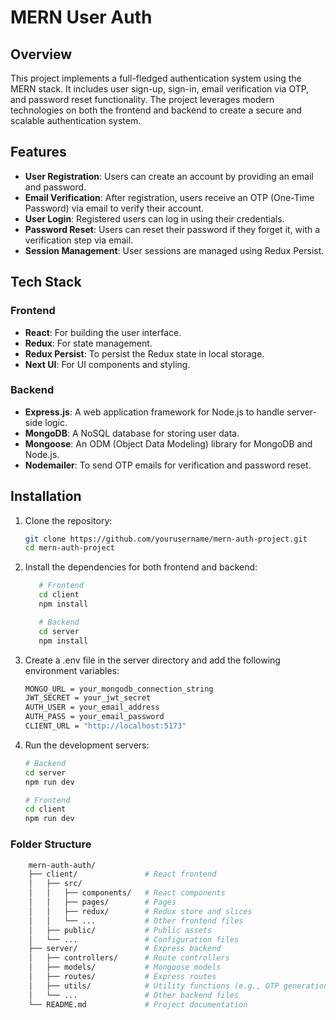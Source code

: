 # MERN User Auth

## Overview

This project implements a full-fledged authentication system using the MERN stack. It includes user sign-up, sign-in, email verification via OTP, and password reset functionality. The project leverages modern technologies on both the frontend and backend to create a secure and scalable authentication system.

## Features

- **User Registration**: Users can create an account by providing an email and password.
- **Email Verification**: After registration, users receive an OTP (One-Time Password) via email to verify their account.
- **User Login**: Registered users can log in using their credentials.
- **Password Reset**: Users can reset their password if they forget it, with a verification step via email.
- **Session Management**: User sessions are managed using Redux Persist.

## Tech Stack

### Frontend
- **React**: For building the user interface.
- **Redux**: For state management.
- **Redux Persist**: To persist the Redux state in local storage.
- **Next UI**: For UI components and styling.

### Backend
- **Express.js**: A web application framework for Node.js to handle server-side logic.
- **MongoDB**: A NoSQL database for storing user data.
- **Mongoose**: An ODM (Object Data Modeling) library for MongoDB and Node.js.
- **Nodemailer**: To send OTP emails for verification and password reset.

## Installation

1. Clone the repository:

   ```bash
   git clone https://github.com/yourusername/mern-auth-project.git
   cd mern-auth-project

2. Install the dependencies for both frontend and backend:
    ```bash
       # Frontend
       cd client
       npm install
    
       # Backend
       cd server
       npm install

3. Create a .env file in the server directory and add the following environment variables:
    ```bash
    MONGO_URL = your_mongodb_connection_string
    JWT_SECRET = your_jwt_secret
    AUTH_USER = your_email_address
    AUTH_PASS = your_email_password
    CLIENT_URL = "http://localhost:5173"

4. Run the development servers:
    ```bash
    # Backend
    cd server
    npm run dev

    # Frontend
    cd client
    npm run dev


### Folder Structure

  ```bash
      mern-auth-auth/
      ├── client/               # React frontend
      │   ├── src/
      │   │   ├── components/   # React components
      │   │   ├── pages/        # Pages
      │   │   ├── redux/        # Redux store and slices
      │   │   └── ...           # Other frontend files
      │   ├── public/           # Public assets
      │   └── ...               # Configuration files
      ├── server/               # Express backend
      │   ├── controllers/      # Route controllers
      │   ├── models/           # Mongoose models
      │   ├── routes/           # Express routes
      │   ├── utils/            # Utility functions (e.g., OTP generation, email sending)
      │   └── ...               # Other backend files
      └── README.md             # Project documentation
     
